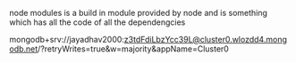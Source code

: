 node modules is a build in module provided by node and is something which has all the code of all the dependengcies

mongodb+srv://jayadhav2000:z3tdFdiLbzYcc39L@cluster0.wlozdd4.mongodb.net/?retryWrites=true&w=majority&appName=Cluster0
